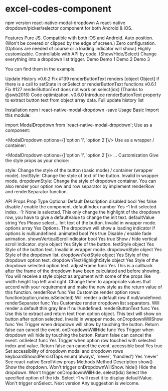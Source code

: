 # excel-codes-component
npm version
react-native-modal-dropdown
A react-native dropdown/picker/selector component for both Android & iOS.

Features
Pure JS.
Compatible with both iOS and Android.
Auto position. (Won't be covered or clipped by the edge of screen.)
Zero configuration. (Options are needed of course or a loading indicator will show.)
Highly customizable.
Controllable with API by code. (Show/Hide/Select)
Change everything into a dropdown list trigger.
Demo
Demo 1 Demo 2 Demo 3

You can find them in the example.

Update History
v0.6.2
Fix #139 renderButtonText renders [object Object] if there is a call to setState in onSelect or renderButtonText functions
v0.6.1
Fix #127 renderButtonText does not work on select(idx) (Thanks to @swb2016)
Code optimization.
v0.6.0
Introduce renderButtonText property to extract button text from object array data.
Full update history list

Installation
npm i react-native-modal-dropdown -save
Usage
Basic
Import this module:

import ModalDropdown from 'react-native-modal-dropdown';
Use as a component:

<ModalDropdown options={['option 1', 'option 2']}/>
Use as a wrapper / container:

<ModalDropdown options={['option 1', 'option 2']}>
  ...
</ModalDropdown>
Customization
Give the style props as your choice:

style: Change the style of the button (basic mode) / container (wrapper mode).
textStyle: Change the style of text of the button. Invalid in wrapper mode.
dropdownStyle: Change the style of dropdown container.
You can also render your option row and row separator by implement renderRow and renderSeparator function.

API
Props
Prop	Type	Optional	Default	Description
disabled	bool	Yes	false	disable / enable the component.
defaultIndex	number	Yes	-1	Init selected index. -1: None is selected. This only change the highlight of the dropdown row, you have to give a defaultValue to change the init text.
defaultValue	string	Yes	Please select...	Init text of the button. Invalid in wrapper mode.
options	array	Yes		Options. The dropdown will show a loading indicator if options is null/undefined.
animated	bool	Yes	true	Disable / enable fade animation.
showsVerticalScrollIndicator	bool	Yes	true	Show / hide vertical scroll indicator.
style	object	Yes		Style of the button.
textStyle	object	Yes		Style of the button text. Invalid in wrapper mode.
dropdownStyle	object	Yes		Style of the dropdown list.
dropdownTextStyle	object	Yes		Style of the dropdown option text.
dropdownTextHighlightStyle	object	Yes		Style of the dropdown selected option text.
adjustFrame	func	Yes		This is a callback after the frame of the dropdown have been calculated and before showing. You will receive a style object as argument with some of the props like width height top left and right. Change them to appropriate values that accord with your requirement and make the new style as the return value of this function.
renderRow	func	Yes		Customize render option rows: function(option,index,isSelected) Will render a default row if null/undefined.
renderSeparator	func	Yes		Customize render dropdown list separators. Will render a default thin gray line if null/undefined.
renderButtonText	func	Yes		Use this to extract and return text from option object. This text will show on button after option selected. Invalid in wrapper mode.
onDropdownWillShow	func	Yes		Trigger when dropdown will show by touching the button. Return false can cancel the event.
onDropdownWillHide	func	Yes		Trigger when dropdown will hide by touching the button. Return false can cancel the event.
onSelect	func	Yes		Trigger when option row touched with selected index and value. Return false can cancel the event.
accessible	bool	Yes	true	Set accessibility of dropdown modal and dropdown rows
keyboardShouldPersistTaps	enum('always', 'never', 'handled')	Yes	'never'	See react-native ScrollView props
Methods
Method	Description
show()	Show the dropdown. Won't trigger onDropdownWillShow.
hide()	Hide the dropdown. Won't trigger onDropdownWillHide.
select(idx)	Select the specified option of the idx. Select -1 will reset it to display defaultValue. Won't trigger onSelect.
Next version
Any suggestion is welcome.
